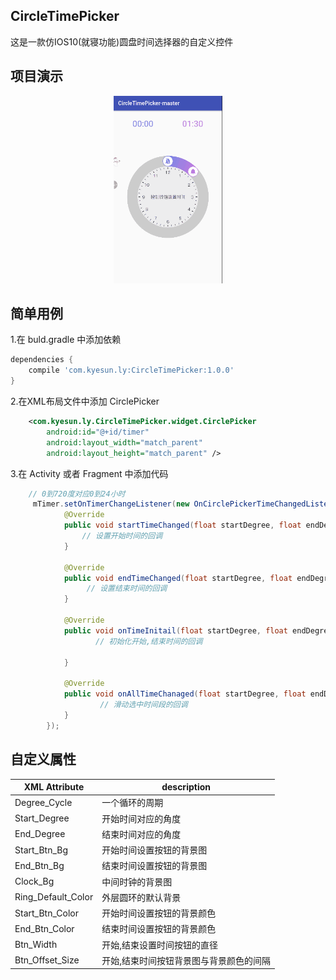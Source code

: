 ## CircleTimePicker
这是一款仿IOS10(就寝功能)圆盘时间选择器的自定义控件


## 项目演示
<p align="center">
	<img src = "/gifs/CircleTimePicker_01.gif" height="300">
</p>


## 简单用例

1.在 buld.gradle 中添加依赖
```groovy
dependencies {
    compile 'com.kyesun.ly:CircleTimePicker:1.0.0'
}
```
2.在XML布局文件中添加 CirclePicker

```xml
    <com.kyesun.ly.CircleTimePicker.widget.CirclePicker
        android:id="@+id/timer"
        android:layout_width="match_parent"
        android:layout_height="match_parent" />
```

3.在 Activity 或者 Fragment 中添加代码

```java
    // 0到720度对应0到24小时
     mTimer.setOnTimerChangeListener(new OnCirclePickerTimeChangedListener() {
            @Override
            public void startTimeChanged(float startDegree, float endDegree) {
                // 设置开始时间的回调
            }

            @Override
            public void endTimeChanged(float startDegree, float endDegree) {
                 // 设置结束时间的回调
            }

            @Override
            public void onTimeInitail(float startDegree, float endDegree) {
                   // 初始化开始,结束时间的回调

            }

            @Override
            public void onAllTimeChanaged(float startDegree, float endDegree) {
                    // 滑动选中时间段的回调
            }
        });
```

## 自定义属性

XML Attribute | description
------------ | -------------
Degree_Cycle | 一个循环的周期
Start_Degree | 开始时间对应的角度
End_Degree | 结束时间对应的角度
Start_Btn_Bg | 开始时间设置按钮的背景图
End_Btn_Bg | 结束时间设置按钮的背景图
Clock_Bg | 中间时钟的背景图
Ring_Default_Color | 外层圆环的默认背景
Start_Btn_Color | 开始时间设置按钮的背景颜色
End_Btn_Color |  结束时间设置按钮的背景颜色
Btn_Width | 开始,结束设置时间按钮的直径
Btn_Offset_Size | 开始,结束时间按钮背景图与背景颜色的间隔

